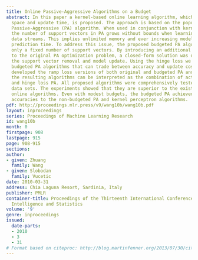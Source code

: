 ```yaml
---
title: Online Passive-Aggressive Algorithms on a Budget
abstract: In this paper a kernel-based online learning algorithm, which has both constant
  space and update time, is proposed. The approach is based on the popular online
  Passive-Aggressive (PA) algorithm. When used in conjunction with kernel function,
  the number of support vectors in PA grows without bounds when learning from noisy
  data streams. This implies unlimited memory and ever increasing model update and
  prediction time. To address this issue, the proposed budgeted PA algorithm maintains
  only a fixed number of support vectors. By introducing an additional constraint
  to the original PA optimization problem, a closed-form solution was derived for
  the support vector removal and model update. Using the hinge loss we developed several
  budgeted PA algorithms that can trade between accuracy and update cost. We also
  developed the ramp loss versions of both original and budgeted PA and showed that
  the resulting algorithms can be interpreted as the combination of active learning
  and hinge loss PA. All proposed algorithms were comprehensively tested on 7 benchmark
  data sets. The experiments showed that they are superior to the existing budgeted
  online algorithms. Even with modest budgets, the budgeted PA achieved very competitive
  accuracies to the non-budgeted PA and kernel perceptron algorithms.
pdf: http://proceedings.mlr.press/v9/wang10b/wang10b.pdf
layout: inproceedings
series: Proceedings of Machine Learning Research
id: wang10b
month: 0
firstpage: 908
lastpage: 915
page: 908-915
sections: 
author:
- given: Zhuang
  family: Wang
- given: Slobodan
  family: Vucetic
date: 2010-03-31
address: Chia Laguna Resort, Sardinia, Italy
publisher: PMLR
container-title: Proceedings of the Thirteenth International Conference on Artificial
  Intelligence and Statistics
volume: '9'
genre: inproceedings
issued:
  date-parts:
  - 2010
  - 3
  - 31
# Format based on citeproc: http://blog.martinfenner.org/2013/07/30/citeproc-yaml-for-bibliographies/
---
```

